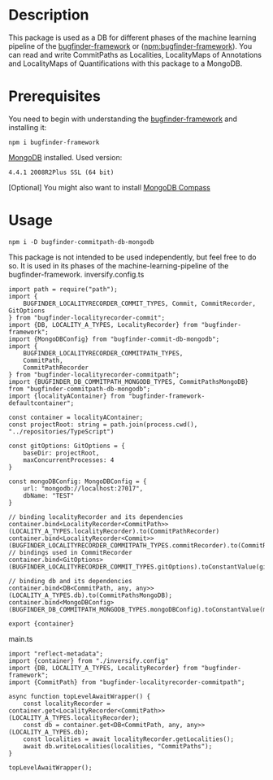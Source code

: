 # Description
This package is used as a DB for different phases of the machine learning pipeline of the
[bugfinder-framework](https://github.com/penguinsAreFunny/bugFinder-framework#readme) or 
([npm:bugfinder-framework](https://www.npmjs.com/package/bugfinder-framework)). You can read and write
CommitPaths as Localities, LocalityMaps of Annotations and LocalityMaps of Quantifications with this package to a MongoDB.
# Prerequisites
You need to begin with understanding the [bugfinder-framework](https://github.com/penguinsAreFunny/bugFinder-framework#readme)
and installing it:

    npm i bugfinder-framework
    
[MongoDB](https://www.mongodb.com/) installed. Used version:

    4.4.1 2008R2Plus SSL (64 bit)
    
[Optional] You might also want to install [MongoDB Compass](https://www.mongodb.com/products/compass)

# Usage
    npm i -D bugfinder-commitpath-db-mongodb
    
This package is not intended to be used independently, but feel free to do so.
It is used in its phases of the machine-learning-pipeline of the bugfinder-framework. 
inversify.config.ts
```
import path = require("path");
import {
    BUGFINDER_LOCALITYRECORDER_COMMIT_TYPES, Commit, CommitRecorder, GitOptions
} from "bugfinder-localityrecorder-commit";
import {DB, LOCALITY_A_TYPES, LocalityRecorder} from "bugfinder-framework";
import {MongoDBConfig} from "bugfinder-commit-db-mongodb";
import {
    BUGFINDER_LOCALITYRECORDER_COMMITPATH_TYPES,
    CommitPath,
    CommitPathRecorder
} from "bugfinder-localityrecorder-commitpath";
import {BUGFINDER_DB_COMMITPATH_MONGODB_TYPES, CommitPathsMongoDB} from "bugfinder-commitpath-db-mongodb";
import {localityAContainer} from "bugfinder-framework-defaultcontainer";

const container = localityAContainer;
const projectRoot: string = path.join(process.cwd(), "../repositories/TypeScript")

const gitOptions: GitOptions = {
    baseDir: projectRoot,
    maxConcurrentProcesses: 4
}

const mongoDBConfig: MongoDBConfig = {
    url: "mongodb://localhost:27017",
    dbName: "TEST"
}

// binding localityRecorder and its dependencies
container.bind<LocalityRecorder<CommitPath>>(LOCALITY_A_TYPES.localityRecorder).to(CommitPathRecorder)
container.bind<LocalityRecorder<Commit>>(BUGFINDER_LOCALITYRECORDER_COMMITPATH_TYPES.commitRecorder).to(CommitRecorder)
// bindings used in CommitRecorder
container.bind<GitOptions>(BUGFINDER_LOCALITYRECORDER_COMMIT_TYPES.gitOptions).toConstantValue(gitOptions)

// binding db and its dependencies
container.bind<DB<CommitPath, any, any>>(LOCALITY_A_TYPES.db).to(CommitPathsMongoDB);
container.bind<MongoDBConfig>(BUGFINDER_DB_COMMITPATH_MONGODB_TYPES.mongoDBConfig).toConstantValue(mongoDBConfig);

export {container}
```
main.ts
```
import "reflect-metadata";
import {container} from "./inversify.config"
import {DB, LOCALITY_A_TYPES, LocalityRecorder} from "bugfinder-framework";
import {CommitPath} from "bugfinder-localityrecorder-commitpath";

async function topLevelAwaitWrapper() {
    const localityRecorder = container.get<LocalityRecorder<CommitPath>>(LOCALITY_A_TYPES.localityRecorder);
    const db = container.get<DB<CommitPath, any, any>>(LOCALITY_A_TYPES.db);
    const localities = await localityRecorder.getLocalities();
    await db.writeLocalities(localities, "CommitPaths");
}

topLevelAwaitWrapper();
```

